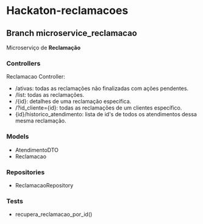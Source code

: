 # Hackaton-reclamacoes
## Branch microservice_reclamacao
Microserviço de <b>Reclamação</b>

### Controllers
Reclamacao Controller:
* /ativas: todas as reclamações não finalizadas com ações pendentes.
* /list: todas as reclamações.
* /{id}: detalhes de uma reclamação específica.
* /?id_cliente={id}: todas as reclamações de um clientes específico.
* {id}/historico_atendimento: lista de id's de todos os atendimentos dessa mesma reclamação.

### Models
* AtendimentoDTO
* Reclamacao

### Repositories
* ReclamacaoRepository

### Tests
* recupera_reclamacao_por_id()
